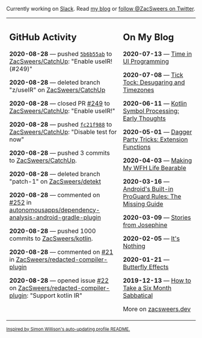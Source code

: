Currently working on [Slack](https://slack.com/). Read [my blog](https://zacsweers.dev/) or [follow @ZacSweers on Twitter](https://twitter.com/ZacSweers).

<table><tr><td valign="top" width="60%">

## GitHub Activity
<!-- githubActivity starts -->
**2020-08-28** — pushed [`5b6b55ab`](https://github.com/ZacSweers/CatchUp/commit/5b6b55ab79aba918c1fc433cb4fedd4e3355145b) to [ZacSweers/CatchUp](https://api.github.com/repos/ZacSweers/CatchUp): "Enable useIR! (#249)"

**2020-08-28** — deleted branch "z/useIR" on [ZacSweers/CatchUp](https://api.github.com/repos/ZacSweers/CatchUp)

**2020-08-28** — closed PR [#249](https://api.github.com/repos/ZacSweers/CatchUp/pulls/249) to [ZacSweers/CatchUp](https://api.github.com/repos/ZacSweers/CatchUp): "Enable useIR!"

**2020-08-28** — pushed [`fc21f988`](https://github.com/ZacSweers/CatchUp/commit/fc21f9883634477a84c3965906e95320b4d23623) to [ZacSweers/CatchUp](https://api.github.com/repos/ZacSweers/CatchUp): "Disable test for now"

**2020-08-28** — pushed 3 commits to [ZacSweers/CatchUp](https://api.github.com/repos/ZacSweers/CatchUp).

**2020-08-28** — deleted branch "patch-1" on [ZacSweers/detekt](https://api.github.com/repos/ZacSweers/detekt)

**2020-08-28** — commented on [#252](https://github.com/autonomousapps/dependency-analysis-android-gradle-plugin/issues/252#issuecomment-683126938) in [autonomousapps/dependency-analysis-android-gradle-plugin](https://api.github.com/repos/autonomousapps/dependency-analysis-android-gradle-plugin)

**2020-08-28** — pushed 1000 commits to [ZacSweers/kotlin](https://api.github.com/repos/ZacSweers/kotlin).

**2020-08-28** — commented on [#21](https://github.com/ZacSweers/redacted-compiler-plugin/issues/21#issuecomment-683058892) in [ZacSweers/redacted-compiler-plugin](https://api.github.com/repos/ZacSweers/redacted-compiler-plugin)

**2020-08-28** — opened issue [#22](https://api.github.com/repos/ZacSweers/redacted-compiler-plugin/issues/22) on [ZacSweers/redacted-compiler-plugin](https://api.github.com/repos/ZacSweers/redacted-compiler-plugin): "Support kotlin IR"
<!-- githubActivity ends -->
</td><td valign="top" width="40%">

## On My Blog
<!-- blog starts -->
**2020-07-13** — [Time in UI Programming](https://www.zacsweers.dev/time-in-ui/)

**2020-07-08** — [Tick Tock: Desugaring and Timezones](https://www.zacsweers.dev/ticktock-desugaring-timezones/)

**2020-06-11** — [Kotlin Symbol Processing: Early Thoughts](https://www.zacsweers.dev/kotlin-symbol-processor-early-thoughts/)

**2020-05-01** — [Dagger Party Tricks: Extension Functions](https://www.zacsweers.dev/dagger-party-tricks-extension-functions/)

**2020-04-03** — [Making My WFH Life Bearable](https://www.zacsweers.dev/making-wfh-life-bearable/)

**2020-03-16** — [Android's Built-in ProGuard Rules: The Missing Guide](https://www.zacsweers.dev/android-proguard-rules/)

**2020-03-09** — [Stories from Josephine](https://www.zacsweers.dev/stories-from-josephine/)

**2020-02-05** — [It's Nothing](https://www.zacsweers.dev/its-nothing/)

**2020-01-21** — [Butterfly Effects](https://www.zacsweers.dev/butterfly-effects/)

**2019-12-13** — [How to Take a Six Month Sabbatical](https://www.zacsweers.dev/how-to-take-a-six-month-sabbatical/)
<!-- blog ends -->
More on [zacsweers.dev](https://zacsweers.dev/)
</td></tr></table>

<sub><a href="https://simonwillison.net/2020/Jul/10/self-updating-profile-readme/">Inspired by Simon Willison's auto-updating profile README.</a></sub>
